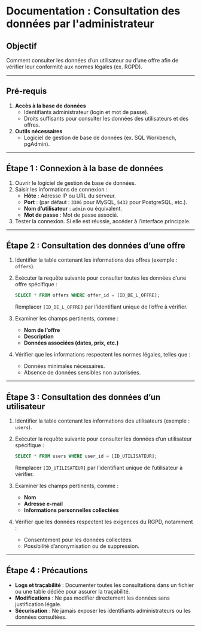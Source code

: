# **Documentation : Consultation des données par l'administrateur**

## **Objectif**
Comment consulter les données d’un utilisateur ou d’une offre afin de vérifier leur conformité aux normes légales (ex. RGPD).

---

## **Pré-requis**
1. **Accès à la base de données**  
   - Identifiants administrateur (login et mot de passe).  
   - Droits suffisants pour consulter les données des utilisateurs et des offres.
2. **Outils nécessaires**  
   - Logiciel de gestion de base de données (ex. SQL Workbench, pgAdmin).  

---

## **Étape 1 : Connexion à la base de données**
1. Ouvrir le logiciel de gestion de base de données.  
2. Saisir les informations de connexion :  
   - **Hôte** : Adresse IP ou URL du serveur.  
   - **Port** : (par défaut : `3306` pour MySQL, `5432` pour PostgreSQL, etc.).  
   - **Nom d’utilisateur** : `admin` ou équivalent.  
   - **Mot de passe** : Mot de passe associé.  
3. Tester la connexion. Si elle est réussie, accéder à l’interface principale.

---

## **Étape 2 : Consultation des données d’une offre**
1. Identifier la table contenant les informations des offres (exemple : `offers`).  
2. Exécuter la requête suivante pour consulter toutes les données d’une offre spécifique :  

   ```sql
   SELECT * FROM offers WHERE offer_id = [ID_DE_L_OFFRE];
   ```
   Remplacer `[ID_DE_L_OFFRE]` par l’identifiant unique de l’offre à vérifier.

3. Examiner les champs pertinents, comme :  
   - **Nom de l’offre**  
   - **Description**  
   - **Données associées (dates, prix, etc.)**

4. Vérifier que les informations respectent les normes légales, telles que :  
   - Données minimales nécessaires.  
   - Absence de données sensibles non autorisées.  

---

## **Étape 3 : Consultation des données d’un utilisateur**
1. Identifier la table contenant les informations des utilisateurs (exemple : `users`).  
2. Exécuter la requête suivante pour consulter les données d’un utilisateur spécifique :  

   ```sql
   SELECT * FROM users WHERE user_id = [ID_UTILISATEUR];
   ```
   Remplacer `[ID_UTILISATEUR]` par l’identifiant unique de l’utilisateur à vérifier.

3. Examiner les champs pertinents, comme :  
   - **Nom**  
   - **Adresse e-mail**  
   - **Informations personnelles collectées**

4. Vérifier que les données respectent les exigences du RGPD, notamment :  
   - Consentement pour les données collectées.  
   - Possibilité d’anonymisation ou de suppression.  

---

## **Étape 4 : Précautions**
- **Logs et traçabilité** : Documenter toutes les consultations dans un fichier ou une table dédiée pour assurer la traçabilité.  
- **Modifications** : Ne pas modifier directement les données sans justification légale.  
- **Sécurisation** : Ne jamais exposer les identifiants administrateurs ou les données consultées.

---
